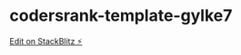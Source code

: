 # codersrank-template-gylke7

[Edit on StackBlitz ⚡️](https://stackblitz.com/edit/codersrank-template-gylke7)